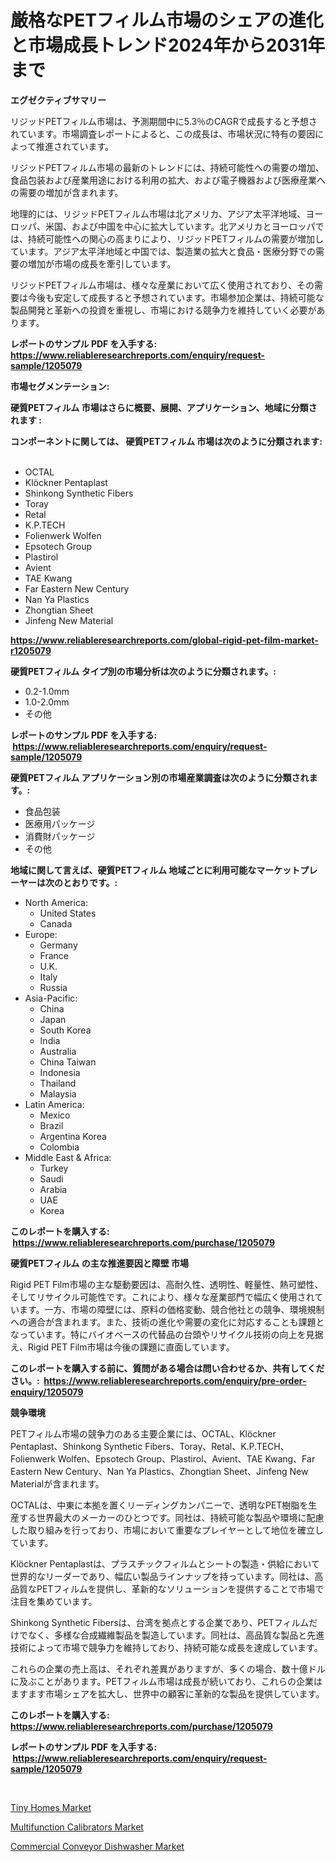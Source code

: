 <p><h1>厳格なPETフィルム市場のシェアの進化と市場成長トレンド2024年から2031年まで</h1></p><p><strong>エグゼクティブサマリー</strong></p>
<p><p>リジッドPETフィルム市場は、予測期間中に5.3％のCAGRで成長すると予想されています。市場調査レポートによると、この成長は、市場状況に特有の要因によって推進されています。</p><p>リジッドPETフィルム市場の最新のトレンドには、持続可能性への需要の増加、食品包装および産業用途における利用の拡大、および電子機器および医療産業への需要の増加が含まれます。</p><p>地理的には、リジッドPETフィルム市場は北アメリカ、アジア太平洋地域、ヨーロッパ、米国、および中国を中心に拡大しています。北アメリカとヨーロッパでは、持続可能性への関心の高まりにより、リジッドPETフィルムの需要が増加しています。アジア太平洋地域と中国では、製造業の拡大と食品・医療分野での需要の増加が市場の成長を牽引しています。</p><p>リジッドPETフィルム市場は、様々な産業において広く使用されており、その需要は今後も安定して成長すると予想されています。市場参加企業は、持続可能な製品開発と革新への投資を重視し、市場における競争力を維持していく必要があります。</p></p>
<p><strong>レポートのサンプル PDF を入手する: <a href="https://www.reliableresearchreports.com/enquiry/request-sample/1205079">https://www.reliableresearchreports.com/enquiry/request-sample/1205079</a></strong></p>
<p><strong>市場セグメンテーション:</strong></p>
<p><strong> 硬質PETフィルム 市場はさらに概要、展開、アプリケーション、地域に分類されます :</strong></p>
<p><strong>コンポーネントに関しては、 硬質PETフィルム 市場は次のように分類されます: &nbsp;</strong></p>
<p><ul><li>OCTAL</li><li>Klöckner Pentaplast</li><li>Shinkong Synthetic Fibers</li><li>Toray</li><li>Retal</li><li>K.P.TECH</li><li>Folienwerk Wolfen</li><li>Epsotech Group</li><li>Plastirol</li><li>Avient</li><li>TAE Kwang</li><li>Far Eastern New Century</li><li>Nan Ya Plastics</li><li>Zhongtian Sheet</li><li>Jinfeng New Material</li></ul></p>
<p><strong><a href="https://www.reliableresearchreports.com/global-rigid-pet-film-market-r1205079">https://www.reliableresearchreports.com/global-rigid-pet-film-market-r1205079</a></strong></p>
<p><strong> 硬質PETフィルム タイプ別の市場分析は次のように分類されます。:</strong></p>
<p><ul><li>0.2-1.0mm</li><li>1.0-2.0mm</li><li>その他</li></ul></p>
<p><strong>レポートのサンプル PDF を入手する: &nbsp;<a href="https://www.reliableresearchreports.com/enquiry/request-sample/1205079">https://www.reliableresearchreports.com/enquiry/request-sample/1205079</a></strong></p>
<p><strong> 硬質PETフィルム アプリケーション別の市場産業調査は次のように分類されます。:</strong></p>
<p><ul><li>食品包装</li><li>医療用パッケージ</li><li>消費財パッケージ</li><li>その他</li></ul></p>
<p><strong>地域に関して言えば、硬質PETフィルム 地域ごとに利用可能なマーケットプレーヤーは次のとおりです。:</strong></p>
<p><ul>
    <li>
        North America:
        <ul>
            <li>United States</li>
            <li>Canada</li>
        </ul>
    </li>
    <li>
        Europe:
        <ul>
            <li>Germany</li>
            <li>France</li>
            <li>U.K.</li>
            <li>Italy</li>
            <li>Russia</li>
        </ul>
    </li>
    <li>
        Asia-Pacific:
        <ul>
            <li>China</li>
            <li>Japan</li>
            <li>South Korea</li>
            <li>India</li>
            <li>Australia</li>
            <li>China Taiwan</li>
            <li>Indonesia</li>
            <li>Thailand</li>
            <li>Malaysia</li>
        </ul>
    </li>
    <li>
        Latin America:
        <ul>
            <li>Mexico</li>
            <li>Brazil</li>
            <li>Argentina Korea</li>
            <li>Colombia</li>
        </ul>
    </li>
    <li>
        Middle East & Africa:
        <ul>
            <li>Turkey</li>
            <li>Saudi</li>
            <li>Arabia</li>
            <li>UAE</li>
            <li>Korea</li>
        </ul>
    </li>
    </ul></p>
<p><strong>このレポートを購入する: &nbsp;<a href="https://www.reliableresearchreports.com/purchase/1205079">https://www.reliableresearchreports.com/purchase/1205079</a></strong></p>
<p><strong>硬質PETフィルム の主な推進要因と障壁 市場</strong></p>
<p><p>Rigid PET Film市場の主な駆動要因は、高耐久性、透明性、軽量性、熱可塑性、そしてリサイクル可能性です。これにより、様々な産業部門で幅広く使用されています。一方、市場の障壁には、原料の価格変動、競合他社との競争、環境規制への適合が含まれます。また、技術の進化や需要の変化に対応することも課題となっています。特にバイオベースの代替品の台頭やリサイクル技術の向上を見据え、Rigid PET Film市場は今後の課題に直面しています。</p></p>
<p><strong>このレポートを購入する前に、質問がある場合は問い合わせるか、共有してください。:&nbsp; <a href="https://www.reliableresearchreports.com/enquiry/pre-order-enquiry/1205079">https://www.reliableresearchreports.com/enquiry/pre-order-enquiry/1205079</a></strong></p>
<p><strong>競争環境</strong></p>
<p><p>PETフィルム市場の競争力のある主要企業には、OCTAL、Klöckner Pentaplast、Shinkong Synthetic Fibers、Toray、Retal、K.P.TECH、Folienwerk Wolfen、Epsotech Group、Plastirol、Avient、TAE Kwang、Far Eastern New Century、Nan Ya Plastics、Zhongtian Sheet、Jinfeng New Materialが含まれます。</p><p>OCTALは、中東に本拠を置くリーディングカンパニーで、透明なPET樹脂を生産する世界最大のメーカーのひとつです。同社は、持続可能な製品や環境に配慮した取り組みを行っており、市場において重要なプレイヤーとして地位を確立しています。</p><p>Klöckner Pentaplastは、プラスチックフィルムとシートの製造・供給において世界的なリーダーであり、幅広い製品ラインナップを持っています。同社は、高品質なPETフィルムを提供し、革新的なソリューションを提供することで市場で注目を集めています。</p><p>Shinkong Synthetic Fibersは、台湾を拠点とする企業であり、PETフィルムだけでなく、多様な合成繊維製品を製造しています。同社は、高品質な製品と先進技術によって市場で競争力を維持しており、持続可能な成長を達成しています。</p><p>これらの企業の売上高は、それぞれ差異がありますが、多くの場合、数十億ドルに及ぶことがあります。PETフィルム市場は成長が続いており、これらの企業はますます市場シェアを拡大し、世界中の顧客に革新的な製品を提供しています。</p></p>
<p><strong>このレポートを購入する: &nbsp; <a href="https://www.reliableresearchreports.com/purchase/1205079">https://www.reliableresearchreports.com/purchase/1205079</a></strong></p>
<p><strong>レポートのサンプル PDF を入手する: &nbsp;<a href="https://www.reliableresearchreports.com/enquiry/request-sample/1205079">https://www.reliableresearchreports.com/enquiry/request-sample/1205079</a></strong><strong></strong></p>
<p>&nbsp;</p>
<p><p><a href="https://github.com/PeterParrish5/Market-Research-Report-List-4/blob/main/tiny-homes-market.md">Tiny Homes Market</a></p><p><a href="https://github.com/Whitneyboyettebo9kiw7yr13/Market-Research-Report-List-2/blob/main/multifunction-calibrators-market.md">Multifunction Calibrators Market</a></p><p><a href="https://github.com/jhcraigie/Market-Research-Report-List-3/blob/main/commercial-conveyor-dishwasher-market.md">Commercial Conveyor Dishwasher Market</a></p></p>